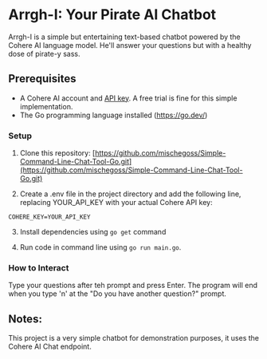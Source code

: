 # Arrgh-I: Your Pirate AI Chatbot

Arrgh-I is a simple but entertaining text-based chatbot powered by the Cohere AI language model. He'll answer your questions but with a healthy dose of pirate-y sass.

## Prerequisites

* A Cohere AI account and [API key](https://cohere.com/). A free trial is fine for this simple implementation.
* The Go programming language installed (https://go.dev/)

### Setup

1. Clone this repository: [https://github.com/mischegoss/Simple-Command-Line-Chat-Tool-Go.git](https://github.com/mischegoss/Simple-Command-Line-Chat-Tool-Go.git)

2. Create a .env file in the project directory and add the following line, replacing YOUR_API_KEY with your actual Cohere API key:

```
COHERE_KEY=YOUR_API_KEY
```

3. Install dependencies using `go get` command

4. Run code in command line using `go run main.go`.

### How to Interact

Type your questions after teh prompt and press Enter. The program will end when you type 'n' at the "Do you have another question?" prompt.

## Notes:

This project is a very simple chatbot for demonstration purposes, it uses the Cohere AI Chat endpoint.

